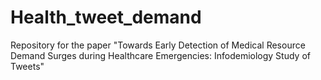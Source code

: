 # Health_tweet_demand
Repository for the paper "Towards Early Detection of Medical Resource Demand Surges during Healthcare Emergencies: Infodemiology Study of Tweets"
